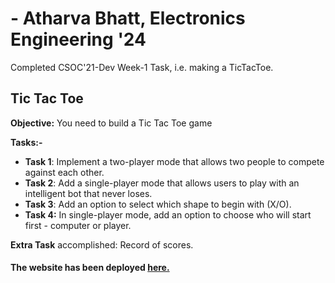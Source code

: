 # - Atharva Bhatt, Electronics Engineering '24

Completed CSOC'21-Dev Week-1 Task, i.e. making a TicTacToe.

## Tic Tac Toe

**Objective:** You need to build a Tic Tac Toe game

**Tasks:-** 

- **Task 1**: Implement a two-player mode that allows two people to compete against each other.
- **Task 2**: Add a single-player mode that allows users to play with an intelligent bot that never loses.
- **Task 3**: Add an option to select which shape to begin with (X/O).
- **Task 4:** In single-player mode, add an option to choose who will start first - computer or player.

**Extra Task** accomplished: Record of scores.

#### The website has been deployed [here.](https://atharvabhatt200.github.io/CSOC-Week1-TicTacToe/)

